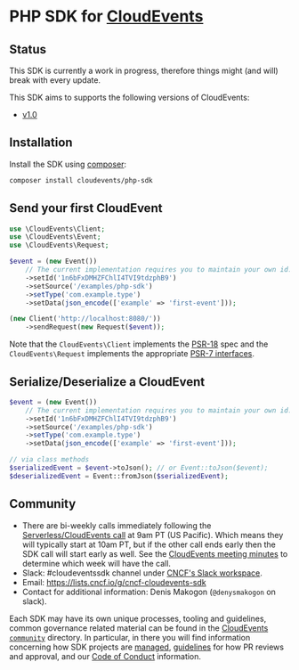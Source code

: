 # PHP SDK for [CloudEvents](https://github.com/cloudevents/spec)

## Status

This SDK is currently a work in progress, therefore things might (and will) break with every update.

This SDK aims to supports the following versions of CloudEvents:

- [v1.0](https://github.com/cloudevents/spec/blob/v1.0.1/spec.md)

## Installation

Install the SDK using [composer](https://getcomposer.org/):
```sh
composer install cloudevents/php-sdk
```

## Send your first CloudEvent

```php
use \CloudEvents\Client;
use \CloudEvents\Event;
use \CloudEvents\Request;

$event = (new Event())
    // The current implementation requires you to maintain your own id.
    ->setId('1n6bFxDMHZFChlI4TVI9tdzphB9')
    ->setSource('/examples/php-sdk')
    ->setType('com.example.type')
    ->setData(json_encode(['example' => 'first-event']));

(new Client('http://localhost:8080/'))
    ->sendRequest(new Request($event));
```

Note that the `CloudEvents\Client` implements the [PSR-18](https://www.php-fig.org/psr/psr-18/) spec and the `CloudEvents\Request` implements the appropriate [PSR-7 interfaces](https://www.php-fig.org/psr/psr-7/).

## Serialize/Deserialize a CloudEvent

```php
$event = (new Event())
    // The current implementation requires you to maintain your own id.
    ->setId('1n6bFxDMHZFChlI4TVI9tdzphB9')
    ->setSource('/examples/php-sdk')
    ->setType('com.example.type')
    ->setData(json_encode(['example' => 'first-event']));

// via class methods
$serializedEvent = $event->toJson(); // or Event::toJson($event);
$deserializedEvent = Event::fromJson($serializedEvent);

```

## Community

- There are bi-weekly calls immediately following the [Serverless/CloudEvents
  call](https://github.com/cloudevents/spec#meeting-time) at
  9am PT (US Pacific). Which means they will typically start at 10am PT, but
  if the other call ends early then the SDK call will start early as well.
  See the [CloudEvents meeting minutes](https://docs.google.com/document/d/1OVF68rpuPK5shIHILK9JOqlZBbfe91RNzQ7u_P7YCDE/edit#)
  to determine which week will have the call.
- Slack: #cloudeventssdk channel under
  [CNCF's Slack workspace](https://slack.cncf.io/).
- Email: https://lists.cncf.io/g/cncf-cloudevents-sdk
- Contact for additional information: Denis Makogon (`@denysmakogon` on slack).

Each SDK may have its own unique processes, tooling and guidelines, common
governance related material can be found in the
[CloudEvents `community`](https://github.com/cloudevents/spec/tree/master/community)
directory. In particular, in there you will find information concerning
how SDK projects are
[managed](https://github.com/cloudevents/spec/blob/master/community/SDK-GOVERNANCE.md),
[guidelines](https://github.com/cloudevents/spec/blob/master/community/SDK-maintainer-guidelines.md)
for how PR reviews and approval, and our
[Code of Conduct](https://github.com/cloudevents/spec/blob/master/community/GOVERNANCE.md#additional-information)
information.
